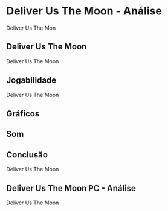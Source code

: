 ---
---

# Deliver Us The Moon - Análise

Deliver Us The Mon

## Deliver Us The Moon

Deliver Us The Moon

## Jogabilidade

Deliver Us The Moon

## Gráficos


## Som

## Conclusão

Deliver Us The Moon

## Deliver Us The Moon PC - Análise

Deliver Us The Moon
